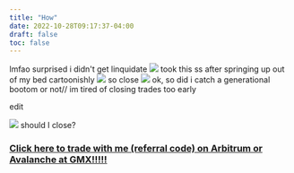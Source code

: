 ```yaml
---
title: "How"
date: 2022-10-28T09:17:37-04:00
draft: false
toc: false
---
```


lmfao surprised i didn't get linquidate
![](/msedge_bYafMECGBj.png)
took this ss after springing up out of my bed cartoonishly
![](/msedge_1xBRzdkyjq.png)
so close
![](/msedge_ProUsRdyTl.png)
ok, so did i catch a generational bootom or not// im tired of closing trades too early


edit


![](/msedge_ME9S8obDFu.png)
should I close?


### [Click here to trade with me (referral code) on Arbitrum or Avalanche at GMX!!!!!](https://share.gmx.io/api/s?id=krfwoao8sxwvp0pevyuo&ref=boro)

